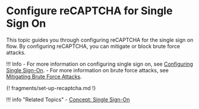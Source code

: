 # Configure reCAPTCHA for Single Sign On

This topic guides you through configuring reCAPTCHA for the single sign
on flow. By configuring reCAPTCHA, you can mitigate or block brute force
attacks.

!!! Info 
    -   For more information on configuring single sign on, see [Configuring
    Single Sign-On](../../../guides/login/enable-single-sign-on/).
    -   For more information on brute force attacks, see [Mitigating Brute
    Force Attacks](../../../deploy/mitigate-attacks/mitigate-brute-force-attacks/).

{! fragments/set-up-recaptcha.md !}

!!! info "Related Topics"
    - [Concept: Single Sign-On](../../../references/concepts/single-sign-on)
